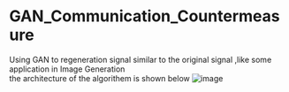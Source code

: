 # GAN_Communication_Countermeasure
Using GAN to regeneration signal similar to the original signal ,like some application in Image Generation<br/>
the architecture of the algorithem is shown below
![image](https://github.com/jianqin123/GAN_Communication_Countermeasure/blob/master/imag/Signal_Generation_GAN_architecture.png)
